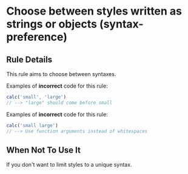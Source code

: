 # Choose between styles written as strings or objects (syntax-preference)

## Rule Details

This rule aims to choose between syntaxes.

Examples of **incorrect** code for this rule:

```js
calc('small', 'large')
// --> "large" should come before small
```

Examples of **incorrect** code for this rule:

```js
calc('small large')
// --> Use function arguments instead of whitespaces
```

## When Not To Use It

If you don't want to limit styles to a unique syntax.
